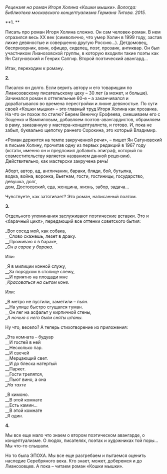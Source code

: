 _Рецензия на роман Игоря Холина «Кошки мышки». Вологда: Библиотека московского концептуализма Германа Титова. 2015._

**1\. **

Писать про роман Игоря Холина сложно. Он сам человек-роман. В нем отразился весь XX век (символично, что умер Холин в 1999 году, застав лихие девяностые и совершенно другую Россию…). Детдомовец, беспризорник, воин, офицер, сиделец, поэт, прозаик, антиквар. Он был участником Лианозовской группы, в которую входили такие поэты как Ян Сатуновский и Генрих Сапгир. Второй поэтический авангард… 

Итак, переходим к роману.

**2.**

Писался он долго. Если верить автору и его товарищам по Лианозовскому писательскому цеху – 30 лет (а может, и больше). Зачинался роман в оттепельные 60-е – а заканчивался и дорабатывался во времена перестройки и лихие девяностые. По сути своей «Кошки мышки» – это главный труд Игоря Холина как прозаика. На что он похож по стилю? Берем Веничку Ерофеева, смешиваем его с Зощенко и Вампиловым, добавляем поэтов-авангардистов, обрамляем в раму, заказанную у мастера-концептуалиста, и готово. И, пока не забыл, буквально щепотку раннего Сорокина, это который Владимир. 

«Роман держится на темпе закрученной речи», – пишет Ян Сатуновский в письме Холину, прочитав одну из первых редакций в 1967 году (кстати, именно он и предложил добавить эпиграф, который по совместительству является названием данной рецензии). Действительно, как мастерски закручена речь! 

Аборт, автор, ад, англичанин, бараки, бляди, бой, бутылка,  
водка, война, воронка, Вьетнам, гости, гостиницы, государство, девушка, долг,  
дом, Достоевский, еда, женщина, жизнь, забор, задача… 

Чувствуете, как затягивает? Это роман, написанный поэтом.

**3.**

Отдельного упоминания заслуживают поэтические вставки. Это и «барачный цикл», передающий все оттенки советского бытия:

_Вот сосед мой, как собака,  
__Слово скажешь, лезет в драку.  
__Проживаю я в бараке,  
__Он в сарае у барака._

Или:

_Я в милиции конной служу,  
__За порядком в столице слежу,  
__И приятно на площади мне  
__Красоваться на сытом коне._

Или:

_В метро не пустили, заметили – пьян.  
__На улице быстро сгущался туман.  
__Он лег на асфальт у кирпичной стены,  
__А ночью с него были сняты штаны._

Ну что, весело? А теперь стихотворение из приложения:

_Эта комната – будуар  
__И гостей в ней  
__Несколько пар.  
__И свечей  
__Мерцающий свет.  
__И до блеска натертый  
__Паркет.  
__Гости трепятся,  
__Пьют вино, а она  
__На тахте_

_В кимоно.  
__В этой комнате  
__Есть камин…  
__В этой комнате  
__Я один._

**4.**

Мы все еще мало что знаем о втором поэтическом авангарде, о концептуализме. О людях, писателях, поэтах и художниках той поры… Мы что-то слышали.

Но то была ЭПОХА. Мы все еще разгребаем и пытаемся оценить наследие Серебряного века. Кто знает, может, доберемся и до Лианозовцев. А пока – читаем роман «Кошки мышки».
